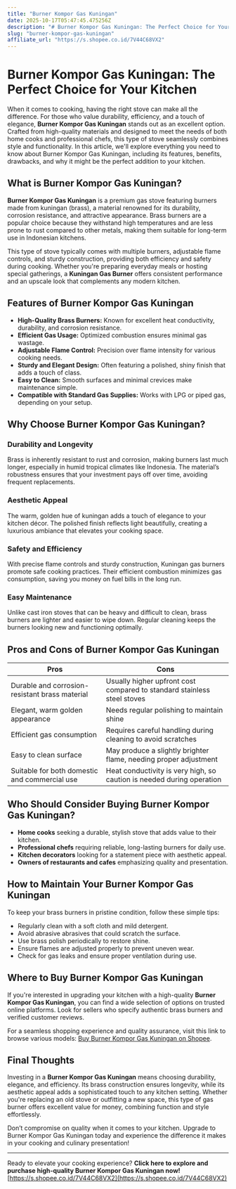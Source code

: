 ```yaml
---
title: "Burner Kompor Gas Kuningan"
date: 2025-10-17T05:47:45.475256Z
description: "# Burner Kompor Gas Kuningan: The Perfect Choice for Your Kitchen..."
slug: "burner-kompor-gas-kuningan"
affiliate_url: "https://s.shopee.co.id/7V44C68VX2"
---
```

# Burner Kompor Gas Kuningan: The Perfect Choice for Your Kitchen

When it comes to cooking, having the right stove can make all the difference. For those who value durability, efficiency, and a touch of elegance, **Burner Kompor Gas Kuningan** stands out as an excellent option. Crafted from high-quality materials and designed to meet the needs of both home cooks and professional chefs, this type of stove seamlessly combines style and functionality. In this article, we'll explore everything you need to know about Burner Kompor Gas Kuningan, including its features, benefits, drawbacks, and why it might be the perfect addition to your kitchen.

## What is Burner Kompor Gas Kuningan?

**Burner Kompor Gas Kuningan** is a premium gas stove featuring burners made from kuningan (brass), a material renowned for its durability, corrosion resistance, and attractive appearance. Brass burners are a popular choice because they withstand high temperatures and are less prone to rust compared to other metals, making them suitable for long-term use in Indonesian kitchens.

This type of stove typically comes with multiple burners, adjustable flame controls, and sturdy construction, providing both efficiency and safety during cooking. Whether you're preparing everyday meals or hosting special gatherings, a **Kuningan Gas Burner** offers consistent performance and an upscale look that complements any modern kitchen.

## Features of Burner Kompor Gas Kuningan

- **High-Quality Brass Burners:** Known for excellent heat conductivity, durability, and corrosion resistance.
- **Efficient Gas Usage:** Optimized combustion ensures minimal gas wastage.
- **Adjustable Flame Control:** Precision over flame intensity for various cooking needs.
- **Sturdy and Elegant Design:** Often featuring a polished, shiny finish that adds a touch of class.
- **Easy to Clean:** Smooth surfaces and minimal crevices make maintenance simple.
- **Compatible with Standard Gas Supplies:** Works with LPG or piped gas, depending on your setup.

## Why Choose Burner Kompor Gas Kuningan?

### Durability and Longevity

Brass is inherently resistant to rust and corrosion, making burners last much longer, especially in humid tropical climates like Indonesia. The material’s robustness ensures that your investment pays off over time, avoiding frequent replacements.

### Aesthetic Appeal

The warm, golden hue of kuningan adds a touch of elegance to your kitchen décor. The polished finish reflects light beautifully, creating a luxurious ambiance that elevates your cooking space.

### Safety and Efficiency

With precise flame controls and sturdy construction, Kuningan gas burners promote safe cooking practices. Their efficient combustion minimizes gas consumption, saving you money on fuel bills in the long run.

### Easy Maintenance

Unlike cast iron stoves that can be heavy and difficult to clean, brass burners are lighter and easier to wipe down. Regular cleaning keeps the burners looking new and functioning optimally.

## Pros and Cons of Burner Kompor Gas Kuningan

| **Pros** | **Cons** |
|----------------------------|------------------------------|
| Durable and corrosion-resistant brass material | Usually higher upfront cost compared to standard stainless steel stoves |
| Elegant, warm golden appearance | Needs regular polishing to maintain shine |
| Efficient gas consumption | Requires careful handling during cleaning to avoid scratches |
| Easy to clean surface | May produce a slightly brighter flame, needing proper adjustment |
| Suitable for both domestic and commercial use | Heat conductivity is very high, so caution is needed during operation |

## Who Should Consider Buying Burner Kompor Gas Kuningan?

- **Home cooks** seeking a durable, stylish stove that adds value to their kitchen.
- **Professional chefs** requiring reliable, long-lasting burners for daily use.
- **Kitchen decorators** looking for a statement piece with aesthetic appeal.
- **Owners of restaurants and cafes** emphasizing quality and presentation.

## How to Maintain Your Burner Kompor Gas Kuningan

To keep your brass burners in pristine condition, follow these simple tips:

- Regularly clean with a soft cloth and mild detergent.
- Avoid abrasive abrasives that could scratch the surface.
- Use brass polish periodically to restore shine.
- Ensure flames are adjusted properly to prevent uneven wear.
- Check for gas leaks and ensure proper ventilation during use.

## Where to Buy Burner Kompor Gas Kuningan

If you're interested in upgrading your kitchen with a high-quality **Burner Kompor Gas Kuningan**, you can find a wide selection of options on trusted online platforms. Look for sellers who specify authentic brass burners and verified customer reviews.

For a seamless shopping experience and quality assurance, visit this link to browse various models: [Buy Burner Kompor Gas Kuningan on Shopee](https://s.shopee.co.id/7V44C68VX2).

## Final Thoughts

Investing in a **Burner Kompor Gas Kuningan** means choosing durability, elegance, and efficiency. Its brass construction ensures longevity, while its aesthetic appeal adds a sophisticated touch to any kitchen setting. Whether you're replacing an old stove or outfitting a new space, this type of gas burner offers excellent value for money, combining function and style effortlessly.

Don’t compromise on quality when it comes to your kitchen. Upgrade to Burner Kompor Gas Kuningan today and experience the difference it makes in your cooking and culinary presentation!

---

Ready to elevate your cooking experience? **Click here to explore and purchase high-quality Burner Kompor Gas Kuningan now!** [https://s.shopee.co.id/7V44C68VX2](https://s.shopee.co.id/7V44C68VX2)